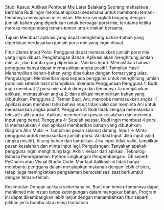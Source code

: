 Studi Kasus: Aplikasi Pembuat Mie
Latar Belakang
Seorang mahasiswa bernama Budi ingin membuat aplikasi sederhana untuk membantu teman-temannya menyiapkan mie instan. Mereka seringkali bingung dengan jumlah bahan yang diperlukan untuk berbagai porsi mie, terutama ketika mereka mengundang teman-teman untuk makan bersama.

Tujuan
Membuat aplikasi yang dapat menghitung bahan-bahan yang diperlukan berdasarkan jumlah porsi mie yang ingin dibuat.

Fitur Utama
Input Porsi: Pengguna dapat memasukkan jumlah porsi mie yang ingin dibuat.
Penghitungan Bahan: Aplikasi akan menghitung jumlah mie, air, dan bumbu yang diperlukan.
Validasi Input: Memastikan bahwa pengguna hanya dapat memasukkan angka positif.
Tampilan Hasil: Menampilkan bahan-bahan yang diperlukan dengan format yang jelas.
Pengulangan: Memberikan opsi kepada pengguna untuk menghitung jumlah porsi lain setelah hasil ditampilkan.
Skenario Penggunaan
Pengguna 1: Budi ingin membuat 2 porsi mie untuk dirinya dan temannya. Ia menjalankan aplikasi, memasukkan angka 2, dan aplikasi memberikan bahan yang dibutuhkan.
Pengguna 2: Teman Budi, Ani, mencoba memasukkan angka -1. Aplikasi akan memberi tahu bahwa input tidak valid dan meminta Ani untuk memasukkan angka positif.
Pengguna 3: Rudi tidak sengaja memasukkan teks alih-alih angka. Aplikasi memberikan pesan kesalahan dan meminta input yang benar.
Pengguna 4: Setelah selesai, Rudi ingin membuat 4 porsi. Ia memasukkan 4 dan aplikasi memberikan bahan yang dibutuhkan.
Diagram Alur
Mulai → Tampilkan pesan selamat datang.
Input → Minta pengguna untuk memasukkan jumlah porsi.
Validasi Input:
Jika input valid (angka positif), hitung bahan dan tampilkan.
Jika input tidak valid, tampilkan pesan kesalahan dan minta input lagi.
Pengulangan: Tanyakan apakah pengguna ingin menghitung lagi.
Akhir: Keluar dari aplikasi.
Teknologi
Bahasa Pemrograman: Python
Lingkungan Pengembangan: IDE seperti PyCharm atau Visual Studio Code.
Manfaat
Aplikasi ini tidak hanya membantu pengguna dalam menyiapkan makanan dengan lebih efisien, tetapi juga meningkatkan pengalaman bersosialisasi saat berkumpul dengan teman-teman.

Kesimpulan
Dengan aplikasi sederhana ini, Budi dan teman-temannya dapat menikmati mie instan tanpa kebingungan dalam mengukur bahan. Program ini dapat dikembangkan lebih lanjut dengan menambahkan fitur seperti pilihan jenis bumbu atau resep tambahan.



